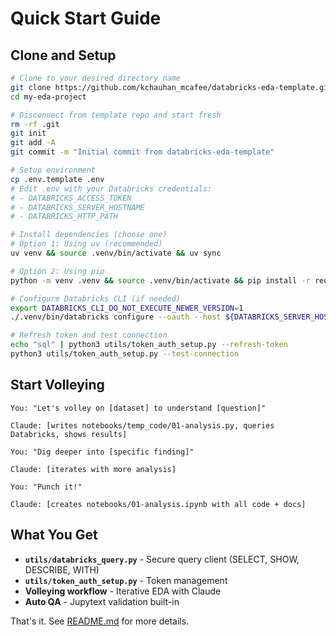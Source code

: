 # Quick Start Guide

## Clone and Setup

```bash
# Clone to your desired directory name
git clone https://github.com/kchauhan_mcafee/databricks-eda-template.git my-eda-project
cd my-eda-project

# Disconnect from template repo and start fresh
rm -rf .git
git init
git add -A
git commit -m "Initial commit from databricks-eda-template"

# Setup environment
cp .env.template .env
# Edit .env with your Databricks credentials:
# - DATABRICKS_ACCESS_TOKEN
# - DATABRICKS_SERVER_HOSTNAME  
# - DATABRICKS_HTTP_PATH

# Install dependencies (choose one)
# Option 1: Using uv (recommended)
uv venv && source .venv/bin/activate && uv sync

# Option 2: Using pip
python -m venv .venv && source .venv/bin/activate && pip install -r requirements.txt

# Configure Databricks CLI (if needed)
export DATABRICKS_CLI_DO_NOT_EXECUTE_NEWER_VERSION=1
./.venv/bin/databricks configure --oauth --host ${DATABRICKS_SERVER_HOSTNAME}

# Refresh token and test connection
echo "sql" | python3 utils/token_auth_setup.py --refresh-token
python3 utils/token_auth_setup.py --test-connection
```

## Start Volleying

```
You: "Let's volley on [dataset] to understand [question]"

Claude: [writes notebooks/temp_code/01-analysis.py, queries Databricks, shows results]

You: "Dig deeper into [specific finding]"

Claude: [iterates with more analysis]

You: "Punch it!"

Claude: [creates notebooks/01-analysis.ipynb with all code + docs]
```

## What You Get

- **`utils/databricks_query.py`** - Secure query client (SELECT, SHOW, DESCRIBE, WITH)
- **`utils/token_auth_setup.py`** - Token management
- **Volleying workflow** - Iterative EDA with Claude
- **Auto QA** - Jupytext validation built-in

That's it. See [README.md](README.md) for more details.